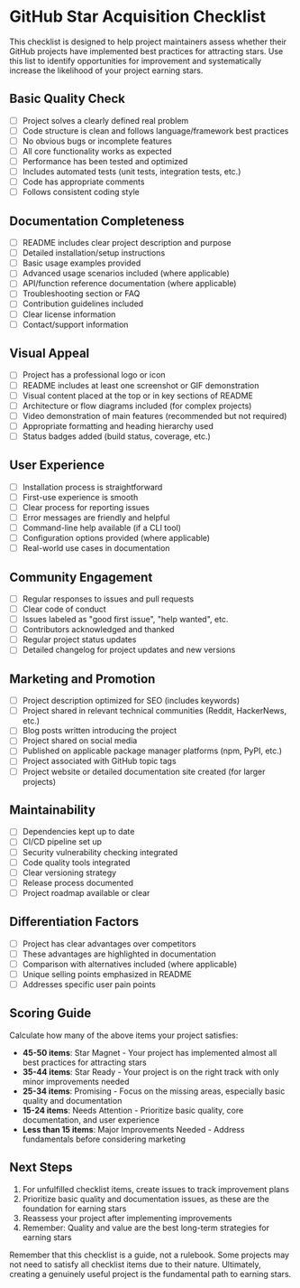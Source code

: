 # GitHub Star Acquisition Checklist

This checklist is designed to help project maintainers assess whether their GitHub projects have implemented best practices for attracting stars. Use this list to identify opportunities for improvement and systematically increase the likelihood of your project earning stars.

## Basic Quality Check

- [ ] Project solves a clearly defined real problem
- [ ] Code structure is clean and follows language/framework best practices
- [ ] No obvious bugs or incomplete features
- [ ] All core functionality works as expected
- [ ] Performance has been tested and optimized
- [ ] Includes automated tests (unit tests, integration tests, etc.)
- [ ] Code has appropriate comments
- [ ] Follows consistent coding style

## Documentation Completeness

- [ ] README includes clear project description and purpose
- [ ] Detailed installation/setup instructions
- [ ] Basic usage examples provided
- [ ] Advanced usage scenarios included (where applicable)
- [ ] API/function reference documentation (where applicable)
- [ ] Troubleshooting section or FAQ
- [ ] Contribution guidelines included
- [ ] Clear license information
- [ ] Contact/support information

## Visual Appeal

- [ ] Project has a professional logo or icon
- [ ] README includes at least one screenshot or GIF demonstration
- [ ] Visual content placed at the top or in key sections of README
- [ ] Architecture or flow diagrams included (for complex projects)
- [ ] Video demonstration of main features (recommended but not required)
- [ ] Appropriate formatting and heading hierarchy used
- [ ] Status badges added (build status, coverage, etc.)

## User Experience

- [ ] Installation process is straightforward
- [ ] First-use experience is smooth
- [ ] Clear process for reporting issues
- [ ] Error messages are friendly and helpful
- [ ] Command-line help available (if a CLI tool)
- [ ] Configuration options provided (where applicable)
- [ ] Real-world use cases in documentation

## Community Engagement

- [ ] Regular responses to issues and pull requests
- [ ] Clear code of conduct
- [ ] Issues labeled as "good first issue", "help wanted", etc.
- [ ] Contributors acknowledged and thanked
- [ ] Regular project status updates
- [ ] Detailed changelog for project updates and new versions

## Marketing and Promotion

- [ ] Project description optimized for SEO (includes keywords)
- [ ] Project shared in relevant technical communities (Reddit, HackerNews, etc.)
- [ ] Blog posts written introducing the project
- [ ] Project shared on social media
- [ ] Published on applicable package manager platforms (npm, PyPI, etc.)
- [ ] Project associated with GitHub topic tags
- [ ] Project website or detailed documentation site created (for larger projects)

## Maintainability

- [ ] Dependencies kept up to date
- [ ] CI/CD pipeline set up
- [ ] Security vulnerability checking integrated
- [ ] Code quality tools integrated
- [ ] Clear versioning strategy
- [ ] Release process documented
- [ ] Project roadmap available or clear

## Differentiation Factors

- [ ] Project has clear advantages over competitors
- [ ] These advantages are highlighted in documentation
- [ ] Comparison with alternatives included (where applicable)
- [ ] Unique selling points emphasized in README
- [ ] Addresses specific user pain points

## Scoring Guide

Calculate how many of the above items your project satisfies:

- **45-50 items**: Star Magnet - Your project has implemented almost all best practices for attracting stars
- **35-44 items**: Star Ready - Your project is on the right track with only minor improvements needed
- **25-34 items**: Promising - Focus on the missing areas, especially basic quality and documentation
- **15-24 items**: Needs Attention - Prioritize basic quality, core documentation, and user experience
- **Less than 15 items**: Major Improvements Needed - Address fundamentals before considering marketing

## Next Steps

1. For unfulfilled checklist items, create issues to track improvement plans
2. Prioritize basic quality and documentation issues, as these are the foundation for earning stars
3. Reassess your project after implementing improvements
4. Remember: Quality and value are the best long-term strategies for earning stars

Remember that this checklist is a guide, not a rulebook. Some projects may not need to satisfy all checklist items due to their nature. Ultimately, creating a genuinely useful project is the fundamental path to earning stars. 